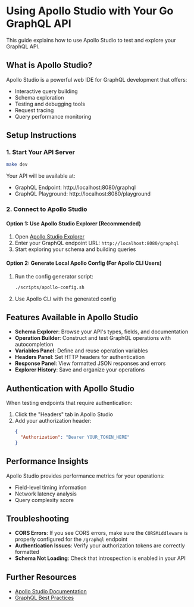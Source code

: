 # Using Apollo Studio with Your Go GraphQL API

This guide explains how to use Apollo Studio to test and explore your GraphQL API.

## What is Apollo Studio?

Apollo Studio is a powerful web IDE for GraphQL development that offers:

- Interactive query building
- Schema exploration
- Testing and debugging tools
- Request tracing
- Query performance monitoring

## Setup Instructions

### 1. Start Your API Server

```bash
make dev
```

Your API will be available at:
- GraphQL Endpoint: http://localhost:8080/graphql
- GraphQL Playground: http://localhost:8080/playground

### 2. Connect to Apollo Studio

#### Option 1: Use Apollo Studio Explorer (Recommended)

1. Open [Apollo Studio Explorer](https://studio.apollographql.com/sandbox/explorer)
2. Enter your GraphQL endpoint URL: `http://localhost:8080/graphql`
3. Start exploring your schema and building queries

#### Option 2: Generate Local Apollo Config (For Apollo CLI Users)

1. Run the config generator script:
   ```bash
   ./scripts/apollo-config.sh
   ```
2. Use Apollo CLI with the generated config

## Features Available in Apollo Studio

- **Schema Explorer**: Browse your API's types, fields, and documentation
- **Operation Builder**: Construct and test GraphQL operations with autocompletion
- **Variables Panel**: Define and reuse operation variables
- **Headers Panel**: Set HTTP headers for authentication
- **Response Panel**: View formatted JSON responses and errors
- **Explorer History**: Save and organize your operations

## Authentication with Apollo Studio

When testing endpoints that require authentication:

1. Click the "Headers" tab in Apollo Studio
2. Add your authorization header:
   ```json
   {
     "Authorization": "Bearer YOUR_TOKEN_HERE"
   }
   ```

## Performance Insights

Apollo Studio provides performance metrics for your operations:

- Field-level timing information
- Network latency analysis
- Query complexity score

## Troubleshooting

- **CORS Errors**: If you see CORS errors, make sure the `CORSMiddleware` is properly configured for the `/graphql` endpoint
- **Authentication Issues**: Verify your authorization tokens are correctly formatted
- **Schema Not Loading**: Check that introspection is enabled in your API

## Further Resources

- [Apollo Studio Documentation](https://www.apollographql.com/docs/studio/)
- [GraphQL Best Practices](https://graphql.org/learn/best-practices/)
